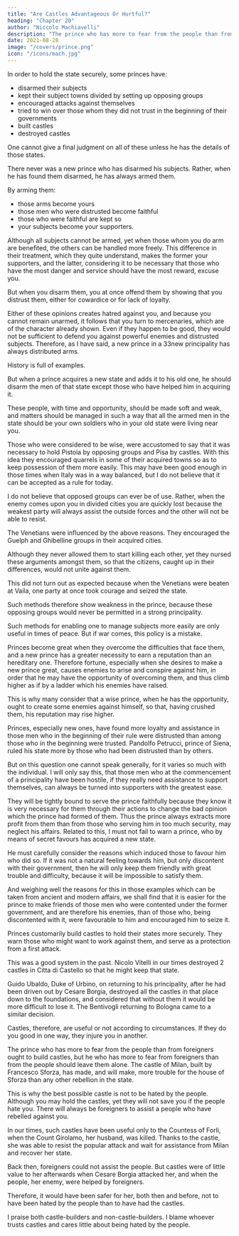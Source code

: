 ```yaml
---
title: "Are Castles Advantageous Or Hurtful?"
heading: "Chapter 20"
author: "Niccolo Machiavelli"
description: "The prince who has more to fear from the people than from foreigners ought to build castles, but he who has more to fear from foreigners than from the people should leave them alone"
date: 2021-08-28
image: "/covers/prince.png"
icon: "/icons/mach.jpg"
---
```




<!-- ## Chapter 20= Are Castles Advantageous Or Hurtful? -->
<!-- , And Many Other Things Which Princes Often Use, -->


In order to hold the state securely, some princes have:
- disarmed their subjects
- kept their subject towns divided by setting up opposing groups
- encouraged attacks against themselves
- tried to win over those whom they did not trust in the beginning of their governments
- built castles
- destroyed castles

One cannot give a final judgment on all of these unless he has the details of those states. <!--  in which a decision has to be made.  -->

<!-- Nevertheless I will speak as comprehensively as possible on these matters.  -->

There never was a new prince who has disarmed his subjects. Rather, when he has found them disarmed, he has always armed them. 

By arming them:
- those arms become yours
- those men who were distrusted become faithful
- those who were faithful are kept so
- your subjects become your supporters.

Although all subjects cannot be armed, yet when those whom you do arm are benefited, the others can be handled more freely. This difference in their treatment, which they quite understand, makes the former your supporters, and the latter, considering it to be necessary that those who have the most danger and service should have the most reward, excuse you. 

But when you disarm them, you at once offend them by showing that you distrust them, either for cowardice or for lack of loyalty. 

Either of these opinions creates hatred against you, and because you cannot remain unarmed, it follows that you turn to mercenaries, which are of the character already shown. Even if they happen to be good, they would not be sufficient to defend you against powerful enemies and distrusted subjects. Therefore, as I have said, a new prince in a 33new principality has always distributed arms. 

History is full of examples. 

But when a prince acquires a new state and adds it to his old one, he should disarm the men of that state except those who have helped him in acquiring it. 

These people, with time and opportunity, should be made soft and weak, and matters should be managed in such a way that all the armed men in the state should be your own soldiers who in your old state were living near you. 

Those who were considered to be wise, were accustomed to say that it was necessary to hold Pistoia by opposing groups and Pisa by castles. With this idea they encouraged quarrels in some of their acquired towns so as to keep possession of them more easily. This may have been good enough in those times when Italy was in a way balanced, but I do not believe that it can be accepted as a rule for today. 

I do not believe that opposed groups can ever be of use. Rather, when the enemy comes upon you in divided cities you are quickly lost because the weakest party will always assist the outside forces and the other will not be able to resist. 

The Venetians were influenced by the above reasons. They encouraged the Guelph and Ghibelline groups in their acquired cities. 

Although they never allowed them to start killing each other, yet they nursed these arguments amongst them, so that the citizens, caught up in their differences, would not unite against them.

This did not turn out as expected because when the Venetians were beaten at Vaila, one party at once took courage and seized the state. 

Such methods therefore show weakness in the prince, because these opposing groups would never be permitted in a strong principality. 

Such methods for enabling one to manage subjects more easily are only useful in times of peace. But if war comes, this policy is a mistake. 

Princes become great when they overcome the difficulties that face them, and a new prince has a greater necessity to earn a reputation than an hereditary one. Therefore fortune, especially when she desires to make a new prince great, causes enemies to arise and conspire against him, in order that he may have the opportunity of overcoming them, and thus climb higher as if by a ladder which his enemies have raised. 

This is why many consider that a wise prince, when he has the opportunity, ought to create some enemies against himself, so that, having crushed them, his reputation may rise higher.

Princes, especially new ones, have found more loyalty and assistance in those men who in the beginning of their rule were distrusted than among those who in the beginning were trusted. Pandolfo Petrucci, prince of Siena, ruled his state more by those who had been distrusted than by others. 

But on this question one cannot speak generally, for it varies so much with the individual. I will only say this, that those men who at the commencement of a principality have been hostile, if they really need assistance to support themselves, can always be turned into supporters with the greatest ease. 

They will be tightly bound to serve the prince faithfully because they know it is very necessary for them through their actions to change the bad opinion which the prince had formed of them. Thus the prince always extracts more profit from them than from those who serving him in too much security, may neglect his affairs. Related to this, I must not fail to warn a prince, who by means of secret favours has acquired a new state. 

He must carefully consider the reasons which induced those to favour him who did so. If it was not a natural feeling towards him, but only discontent with their government, then he will only keep them friendly with great trouble and difficulty, because it will be impossible to satisfy them. 

And weighing well the reasons for this in those examples which can be taken from ancient and modern affairs, we shall find that it is easier for the prince to make friends of those men who were contented under the former government, and are therefore his enemies, than of those who, being discontented with it, were favourable to him and encouraged him to seize it.


Princes customarily build castles to hold their states more securely. They warn those who might want to work against them, and serve as a protection from a first attack. 

This was a good system in the past. Nicolo Vitelli in our times destroyed 2 castles in Citta di Castello so that he might keep that state. 

Guido Ubaldo, Duke of Urbino, on returning to his principality, after he had been driven out by Cesare Borgia, destroyed all the castles in that place down to the foundations, and considered that without them it would be more difficult to lose it. The Bentivogli returning to Bologna came to a similar decision.

Castles, therefore, are useful or not according to circumstances. If they do you good in one way, they injure you in another. 

The prince who has more to fear from the people than from foreigners ought to build castles, but he who has more to fear from foreigners than from the people should leave them alone. The castle of Milan, built by Francesco Sforza, has made, and will make, more trouble for the house of Sforza than any other rebellion in the state.


This is why the best possible castle is not to be hated by the people. Although you may hold the castles, yet they will not save you if the people hate you. There will always be foreigners to assist a people who have rebelled against you. 

In our times, such castles have been useful only to the Countess of Forli, when the Count Girolamo, her husband, was killed. Thanks to the castle, she was able to resist the popular attack and wait for assistance from Milan and recover her state. 

Back then, foreigners could not assist the people. But castles were of little value to her afterwards when Cesare Borgia attacked her, and when the people, her enemy, were helped by foreigners.

Therefore, it would have been safer for her, both then and before, not to have been hated by the people than to have had the castles. 

I praise both castle-builders and non-castle-builders. I blame whoever trusts castles and cares little about being hated by the people.
